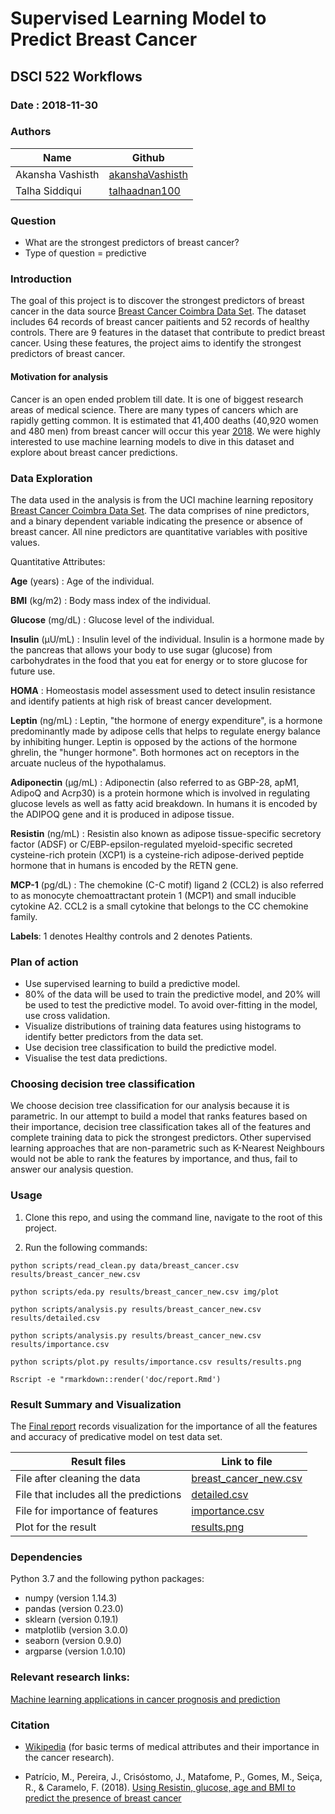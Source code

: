 # Supervised Learning Model to Predict Breast Cancer
## DSCI 522 Workflows

### Date : 2018-11-30

### Authors

| Name | Github |
| ---- | -------|
| Akansha Vashisth |[akanshaVashisth](https://github.com/akanshaVashisth)|
| Talha Siddiqui| [talhaadnan100](https://github.com/talhaadnan100)|


### Question

- What are the strongest predictors of breast cancer?
- Type of question = predictive 

### Introduction 

The goal of this project is to discover the strongest predictors of breast cancer in the data source [Breast Cancer Coimbra Data Set](https://archive.ics.uci.edu/ml/datasets/Breast+Cancer+Coimbra). The dataset includes 64 records of breast cancer paitients and 52 records of healthy controls. There are 9 features in the dataset that contribute to predict breast cancer. Using these features, the project aims to identify the strongest predictors of breast cancer.

#### Motivation for analysis

Cancer is an open ended problem till date. It is one of biggest research areas of medical science. There are many types of  cancers which are rapidly getting common. It is estimated that 41,400 deaths (40,920 women and 480 men) from breast cancer will occur this year [2018](https://www.cancer.net/cancer-types/breast-cancer/statistics/2015). We were highly interested to use machine learning models to dive in this dataset and explore about breast cancer predictions.

### Data Exploration
  
The data used in the analysis is from the UCI machine learning repository [Breast Cancer Coimbra Data Set](https://archive.ics.uci.edu/ml/datasets/Breast+Cancer+Coimbra). The data comprises of nine predictors, and a binary dependent variable indicating the presence or absence of breast cancer. All nine predictors are quantitative variables with positive values.
  
Quantitative Attributes: 
  
**Age** (years) : Age of the individual.
  
**BMI** (kg/m2) : Body mass index of the individual.
  
**Glucose** (mg/dL) : Glucose level of the individual. 
  
**Insulin** (µU/mL) : Insulin level of the individual. Insulin is a hormone made by the pancreas that allows your body to use sugar (glucose) from carbohydrates in the food that you eat for energy or to store glucose for future use.
  
**HOMA** : Homeostasis model assessment used to detect insulin resistance and identify patients at high risk of breast cancer development.
  
**Leptin** (ng/mL) : Leptin, "the hormone of energy expenditure", is a hormone predominantly made by adipose cells that helps to regulate energy balance by inhibiting hunger. Leptin is opposed by the actions of the hormone ghrelin, the "hunger hormone". Both hormones act on receptors in the arcuate nucleus of the hypothalamus. 
  
**Adiponectin** (µg/mL) : Adiponectin (also referred to as GBP-28, apM1, AdipoQ and Acrp30) is a protein hormone which is involved in regulating glucose levels as well as fatty acid breakdown. In humans it is encoded by the ADIPOQ gene and it is produced in adipose tissue.
  
**Resistin** (ng/mL) : Resistin also known as adipose tissue-specific secretory factor (ADSF) or C/EBP-epsilon-regulated myeloid-specific secreted cysteine-rich protein (XCP1) is a cysteine-rich adipose-derived peptide hormone that in humans is encoded by the RETN gene.
  
**MCP-1** (pg/dL) : The chemokine (C-C motif) ligand 2 (CCL2) is also referred to as monocyte chemoattractant protein 1 (MCP1) and small inducible cytokine A2. CCL2 is a small cytokine that belongs to the CC chemokine family. 
  
**Labels**: 1 denotes Healthy controls and 2 denotes Patients.


### Plan of action

- Use supervised learning to build a predictive model.
- 80% of the data will be used to train the predictive model, and 20% will be used to test the predictive model. To avoid over-fitting in the model, use cross validation.
- Visualize distributions of training data features using histograms to identify better predictors from the data set.
- Use decision tree classification to build the predictive model.
- Visualise the test data predictions.

### Choosing decision tree classification

We choose decision tree classification for our analysis because it is parametric. In our attempt to build a model that ranks features based on their importance, decision tree classification takes all of the features and complete training data to pick the strongest predictors. Other supervised learning approaches that are non-parametric such as K-Nearest Neighbours would not be able to rank the features by importance, and thus, fail to answer our analysis question.

### Usage

1. Clone this repo, and using the command line, navigate to the root of this project.

2. Run the following commands:

``python scripts/read_clean.py data/breast_cancer.csv results/breast_cancer_new.csv``

``python scripts/eda.py results/breast_cancer_new.csv img/plot``

``python scripts/analysis.py results/breast_cancer_new.csv results/detailed.csv``

``python scripts/analysis.py results/breast_cancer_new.csv results/importance.csv``

``python scripts/plot.py results/importance.csv results/results.png``

``Rscript -e "rmarkdown::render('doc/report.Rmd')``

### Result Summary and Visualization

The [Final report](https://github.com/UBC-MDS/Breast-Cancer-Prediction/blob/master/doc/report.md) records visualization for the importance of all the features and accuracy of predicative model on test data set.

| Result files| Link to file|
| ---- | -------|
| File after cleaning the data| [breast_cancer_new.csv](https://github.com/UBC-MDS/Breast-Cancer-Prediction/blob/master/results/breast_cancer_new.csv)|
| File that includes all the predictions| [detailed.csv](https://github.com/UBC-MDS/Breast-Cancer-Prediction/blob/master/results/detailed.csv)|
| File for importance of features| [importance.csv](https://github.com/UBC-MDS/Breast-Cancer-Prediction/blob/master/results/importance.csv)|
| Plot for the result | [results.png](https://github.com/UBC-MDS/Breast-Cancer-Prediction/blob/master/results/results.png) |


### Dependencies

Python 3.7 and the following python packages:
- numpy (version 1.14.3)
- pandas (version 0.23.0)
- sklearn (version 0.19.1)
- matplotlib (version 3.0.0)
- seaborn (version 0.9.0)
- argparse (version 1.0.10)

### Relevant research links:

[Machine learning applications in cancer prognosis and prediction](https://www.sciencedirect.com/science/article/pii/S2001037014000464)

### Citation 

- [Wikipedia](https://en.wikipedia.org/wiki/Insulin) (for basic terms of medical attributes and their importance in the cancer research).

- Patrício, M., Pereira, J., Crisóstomo, J., Matafome, P., Gomes, M., Seiça, R., & Caramelo, F. (2018). [Using Resistin, glucose, age and BMI to predict the presence of breast cancer](https://bmccancer.biomedcentral.com/articles/10.1186/s12885-017-3877-1)

